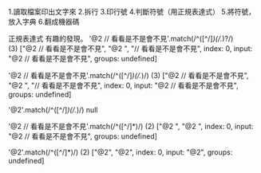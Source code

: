 1.讀取檔案印出文字來
2.拆行
3.印行號
4.判斷符號（用正規表達式）
5.將符號，放入字典
6.翻成機器碼


正規表達式 有趣的發現。
'@2  // 看看是不是會不見'.match(/^([^\/]*)(\/.*)?/)
(3) ["@2  // 看看是不是會不見", "@2  ", "// 看看是不是會不見",
 index: 0, input: "@2  // 看看是不是會不見", groups: undefined]

'@2  // 看看是不是會不見'.match(/^([^\/]*)(\/.*)/)
(3) ["@2  // 看看是不是會不見", "@2  ", "// 看看是不是會不見",
 index: 0, input: "@2  // 看看是不是會不見", groups: undefined]

'@2'.match(/^([^\/]*)(\/.*)/)
null

'@2  // 看看是不是會不見'.match(/^([^\/]*)/)
(2) ["@2  ", "@2  ", index: 0, input: "@2  // 看看是不是會不見", groups: undefined]

'@2'.match(/^([^\/]*)/)
(2) ["@2", "@2", index: 0, input: "@2", groups: undefined]
